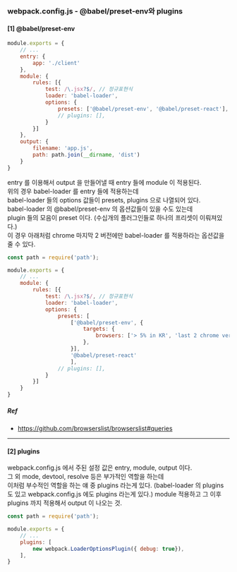 ### webpack.config.js - @babel/preset-env와 plugins
#### [1] @babel/preset-env

```js
module.exports = {
    // ...
    entry: {
        app: './client'
    },
    module: {
        rules: [{
            test: /\.jsx?$/, // 정규표현식
            loader: 'babel-loader',
            options: {
                presets: ['@babel/preset-env', '@babel/preset-react'],
                // plugins: [],
            }
        }]
    },
    output: {
        filename: 'app.js',
        path: path.join(__dirname, 'dist')
    }
}
```
entry 를 이용해서 output 을 만들어낼 때 entry 들에 module 이 적용된다.   
위의 경우 babel-loader 를 entry 들에 적용하는데   
babel-loader 들의 options 값들이 presets, plugins 으로 나열되어 있다.   
babel-loader 의 @babel/preset-env 의 옵션값들이 있을 수도 있는데    
plugin 들의 모음이 preset 이다. (수십개의 플러그인들로 하나의 프리셋이 이뤄져있다.)   
이 경우 아래처럼 chrome 마지막 2 버전에만 babel-loader 를 적용하라는 옵션값을 줄 수 있다.   

```js
const path = require('path');

module.exports = {
    // ...
    module: {
        rules: [{
            test: /\.jsx?$/, // 정규표현식
            loader: 'babel-loader',
            options: {
                presets: [
                    ['@babel/preset-env', {
                        targets: {
                            browsers: ['> 5% in KR', 'last 2 chrome versions'],
                        },
                    }],
                    '@babel/preset-react'
                    ],
                // plugins: [],
            }
        }]
    }
}
```

##### Ref
 - https://github.com/browserslist/browserslist#queries

---
 
#### [2] plugins
webpack.config.js 에서 주된 설정 값은 entry, module, output 이다.   
그 외 mode, devtool, resolve 등은 부가적인 역할을 하는데   
이처럼 부수적인 역할을 하는 얘 중 plugins 라는게 있다.
(babel-loader 의 plugins 도 있고 webpack.config.js 에도 plugins 라는게 있다.)
module 적용하고 그 이후 plugins 까지 적용해서 output 이 나오는 것.

```js
const path = require('path');

module.exports = {
    // ...
    plugins: [
        new webpack.LoaderOptionsPlugin({ debug: true}),
    ],
}
```